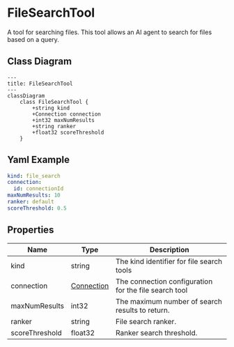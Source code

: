 # FileSearchTool

A tool for searching files.
This tool allows an AI agent to search for files based on a query.

## Class Diagram

```mermaid
---
title: FileSearchTool
---
classDiagram
    class FileSearchTool {
        +string kind
        +Connection connection
        +int32 maxNumResults
        +string ranker
        +float32 scoreThreshold
    }
```



## Yaml Example
```yaml
kind: file_search
connection:
  id: connectionId
maxNumResults: 10
ranker: default
scoreThreshold: 0.5

```




## Properties

| Name | Type | Description |
| ---- | ---- | ----------- |
| kind | string | The kind identifier for file search tools  |
| connection | [Connection](Connection.md) | The connection configuration for the file search tool  |
| maxNumResults | int32 | The maximum number of search results to return.  |
| ranker | string | File search ranker.  |
| scoreThreshold | float32 | Ranker search threshold.  |



